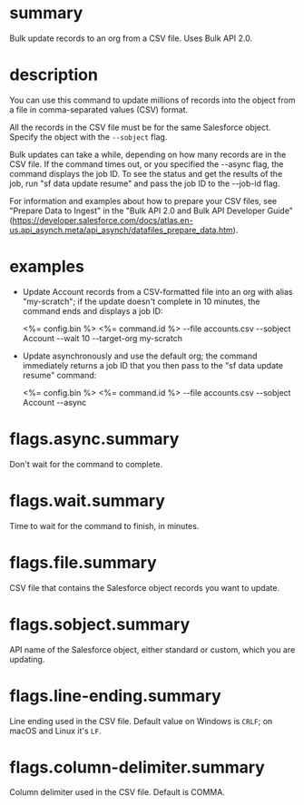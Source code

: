 # summary

Bulk update records to an org from a CSV file. Uses Bulk API 2.0.

# description

You can use this command to update millions of records into the object from a file in comma-separated values (CSV) format.

All the records in the CSV file must be for the same Salesforce object. Specify the object with the `--sobject` flag.

Bulk updates can take a while, depending on how many records are in the CSV file. If the command times out, or you specified the --async flag, the command displays the job ID. To see the status and get the results of the job, run "sf data update resume" and pass the job ID to the --job-id flag.

For information and examples about how to prepare your CSV files, see "Prepare Data to Ingest" in the "Bulk API 2.0 and Bulk API Developer Guide" (https://developer.salesforce.com/docs/atlas.en-us.api_asynch.meta/api_asynch/datafiles_prepare_data.htm).

# examples

- Update Account records from a CSV-formatted file into an org with alias "my-scratch"; if the update doesn't complete in 10 minutes, the command ends and displays a job ID:

  <%= config.bin %> <%= command.id %> --file accounts.csv --sobject Account --wait 10 --target-org my-scratch

- Update asynchronously and use the default org; the command immediately returns a job ID that you then pass to the "sf data update resume" command:

  <%= config.bin %> <%= command.id %> --file accounts.csv --sobject Account --async

# flags.async.summary

Don't wait for the command to complete.

# flags.wait.summary

Time to wait for the command to finish, in minutes.

# flags.file.summary

CSV file that contains the Salesforce object records you want to update.

# flags.sobject.summary

API name of the Salesforce object, either standard or custom, which you are updating.

# flags.line-ending.summary

Line ending used in the CSV file. Default value on Windows is `CRLF`; on macOS and Linux it's `LF`.

# flags.column-delimiter.summary

Column delimiter used in the CSV file. Default is COMMA.
